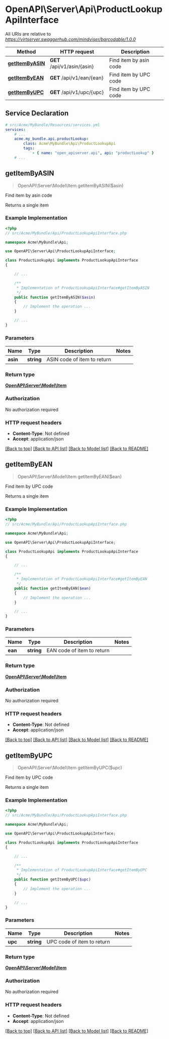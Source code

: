 # OpenAPI\Server\Api\ProductLookupApiInterface

All URIs are relative to *https://virtserver.swaggerhub.com/mindviser/barcodable/1.0.0*

Method | HTTP request | Description
------------- | ------------- | -------------
[**getItemByASIN**](ProductLookupApiInterface.md#getItemByASIN) | **GET** /api/v1/asin/{asin} | Find item by asin code
[**getItemByEAN**](ProductLookupApiInterface.md#getItemByEAN) | **GET** /api/v1/ean/{ean} | Find item by UPC code
[**getItemByUPC**](ProductLookupApiInterface.md#getItemByUPC) | **GET** /api/v1/upc/{upc} | Find item by UPC code


## Service Declaration
```yaml
# src/Acme/MyBundle/Resources/services.yml
services:
    # ...
    acme.my_bundle.api.productLookup:
        class: Acme\MyBundle\Api\ProductLookupApi
        tags:
            - { name: "open_apiserver.api", api: "productLookup" }
    # ...
```

## **getItemByASIN**
> OpenAPI\Server\Model\Item getItemByASIN($asin)

Find item by asin code

Returns a single item

### Example Implementation
```php
<?php
// src/Acme/MyBundle/Api/ProductLookupApiInterface.php

namespace Acme\MyBundle\Api;

use OpenAPI\Server\Api\ProductLookupApiInterface;

class ProductLookupApi implements ProductLookupApiInterface
{

    // ...

    /**
     * Implementation of ProductLookupApiInterface#getItemByASIN
     */
    public function getItemByASIN($asin)
    {
        // Implement the operation ...
    }

    // ...
}
```

### Parameters

Name | Type | Description  | Notes
------------- | ------------- | ------------- | -------------
 **asin** | **string**| ASIN code of item to return |

### Return type

[**OpenAPI\Server\Model\Item**](../Model/Item.md)

### Authorization

No authorization required

### HTTP request headers

 - **Content-Type**: Not defined
 - **Accept**: application/json

[[Back to top]](#) [[Back to API list]](../../README.md#documentation-for-api-endpoints) [[Back to Model list]](../../README.md#documentation-for-models) [[Back to README]](../../README.md)

## **getItemByEAN**
> OpenAPI\Server\Model\Item getItemByEAN($ean)

Find item by UPC code

Returns a single item

### Example Implementation
```php
<?php
// src/Acme/MyBundle/Api/ProductLookupApiInterface.php

namespace Acme\MyBundle\Api;

use OpenAPI\Server\Api\ProductLookupApiInterface;

class ProductLookupApi implements ProductLookupApiInterface
{

    // ...

    /**
     * Implementation of ProductLookupApiInterface#getItemByEAN
     */
    public function getItemByEAN($ean)
    {
        // Implement the operation ...
    }

    // ...
}
```

### Parameters

Name | Type | Description  | Notes
------------- | ------------- | ------------- | -------------
 **ean** | **string**| EAN code of item to return |

### Return type

[**OpenAPI\Server\Model\Item**](../Model/Item.md)

### Authorization

No authorization required

### HTTP request headers

 - **Content-Type**: Not defined
 - **Accept**: application/json

[[Back to top]](#) [[Back to API list]](../../README.md#documentation-for-api-endpoints) [[Back to Model list]](../../README.md#documentation-for-models) [[Back to README]](../../README.md)

## **getItemByUPC**
> OpenAPI\Server\Model\Item getItemByUPC($upc)

Find item by UPC code

Returns a single item

### Example Implementation
```php
<?php
// src/Acme/MyBundle/Api/ProductLookupApiInterface.php

namespace Acme\MyBundle\Api;

use OpenAPI\Server\Api\ProductLookupApiInterface;

class ProductLookupApi implements ProductLookupApiInterface
{

    // ...

    /**
     * Implementation of ProductLookupApiInterface#getItemByUPC
     */
    public function getItemByUPC($upc)
    {
        // Implement the operation ...
    }

    // ...
}
```

### Parameters

Name | Type | Description  | Notes
------------- | ------------- | ------------- | -------------
 **upc** | **string**| UPC code of item to return |

### Return type

[**OpenAPI\Server\Model\Item**](../Model/Item.md)

### Authorization

No authorization required

### HTTP request headers

 - **Content-Type**: Not defined
 - **Accept**: application/json

[[Back to top]](#) [[Back to API list]](../../README.md#documentation-for-api-endpoints) [[Back to Model list]](../../README.md#documentation-for-models) [[Back to README]](../../README.md)

